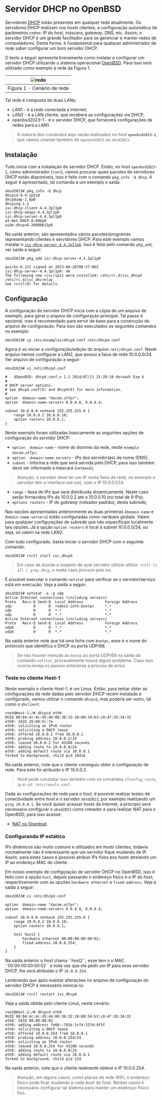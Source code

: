 # Servidor DHCP no OpenBSD

Servidores [DHCP](https://pt.wikipedia.org/wiki/Dynamic_Host_Configuration_Protocol) estão presentes em qualquer rede atualmente. Os servidores DHCP realizam nos *hosts* clientes, a configuração automática de parâmetros como: IP do *host*, máscara, *gateway*, DNS, etc. Assim, o servidor DHCP é um grande facilitador para se gerenciar e manter redes de computadores. Desta forma, é fundamental para qualquer administrador de rede saber configurar um bom servidor DHCP.

O texto a seguir apresenta brevemente como instalar e configurar um servidor DHCP utilizando o sistema operacional [OpenBSD](https://www.openbsd.org/). Para isso será utilizado como exemplo a rede da Figura 1.

| ![rede](img/rede.png) |
|:--:|
| Figura 1 - Cenário de rede |

Tal rede é composta de duas LANs:
* LAN1 - é a rede conectada à Internet;
* LAN2 - é a LAN cliente, que receberá as configurações via DHCP;
* openbsd2023-1 - é o servidor DHCP, que fornecerá configurações de redes para a LAN1.

> A maioria dos comandos aqui serão realizados no *host* **``openbsd2023-1``**, que vamos chamar também de ``openbsd2023`` ou ``obsd2023``.

## Instalação

Tudo inicia com a instalação do servidor DHCP. Então, no *host* ``openbsd2023-1``, como administrador (``root``), vamos procurar quais pacotes de servidores DHCP estão disponíveis, isso é feito com o comando ``pkg_info -Q dhcp``. A seguir é apresentado, tal comando e um exemplo e saída.

```console
obsd2023# pkg_info -Q dhcp
dhcpcd-9.4.1p2v0
dhcpdump-1.8p0
dhcping-1.2
isc-dhcp-client-4.4.3pl1p0
isc-dhcp-omapi-4.4.3pl1p0
isc-dhcp-server-4.4.3pl1p0
p5-Net-DHCP-0.696p0
wide-dhcpv6-20080615p9
```
Na saída anterior, são apresentados vários pacotes/programas representando clientes e servidores DHCP. Para este exemplo vamos instalar o [``isc-dhcp-server-4.4.3pl1p0``](https://github.com/isc-projects/dhcp). Isso é feito pelo comando ``pkg_add``, ver saída a seguir:

```console
obsd2023# pkg_add isc-dhcp-server-4.4.3pl1p0

quirks-6.121 signed on 2023-04-26T08:37:06Z
isc-dhcp-server-4.4.3pl1p0: ok
The following new rcscripts were installed: /etc/rc.d/isc_dhcpd /etc/rc.d/isc_dhcrelay
See rcctl(8) for details.
```

## Configuração

A configuração do servidor DHCP inicia com a cópia de um arquivo de exemplo, para gerar o arquivo de configuração principal. Tal passo é opcional, mas é recomendado para servir de base para a construção do arquivo de configuração. Para isso são executados os seguintes comandos no exemplo:

```console
obsd2023# cp /etc/examples/dhcpd.conf /etc/dhcpd.conf
```

Agora é só iniciar a configuração/edição do arquivo ``/etc/dhcpd.conf``. Neste arquivo iremos configurar a LAN2, que possui a faixa de rede 10.0.0.0/24. Ver arquivo de configuração a seguir:

```console
obsd2023# vi /etc/dhcpd.conf

#	$OpenBSD: dhcpd.conf,v 1.1 2014/07/11 21:20:10 deraadt Exp $
#
# DHCP server options.
# See dhcpd.conf(5) and dhcpd(8) for more information.
#
option  domain-name "dacom.utfpr";
option  domain-name-servers 8.8.8.8, 8.8.4.4;

subnet 10.0.0.0 netmask 255.255.255.0 {
 	range 10.0.0.2 10.0.0.10;
	option routers 10.0.0.1;
}
```

Neste exemplo foram utilizadas basicamente as seguintes opções de configuração do servidor DHCP:
* ``option  domain-name`` - nome do domínio da rede, neste ``exemplo dacom.utfpr``;
* ``option  domain-name-servers`` - IPs dos servidor(es) de nome (DNS);
* ``subnet`` - informa a rede que será servida pelo DHCP, para isso também deve ser informado a máscara (``netmask``);
> Atenção, o servidor deve ter um IP nesta faixa de rede, no exemplo o servidor tem a interface ``em0`` (``e0``), com o IP 10.0.0.1/24.
* ``range`` - faixa de IPs que será distribuída dinamicamente. Neste caso serão fornecidos IPs do 10.0.0.2 até o 10.0.0.10 (no total de 9 IPs);
* ``options routers`` - IP do *gateway* (roteador padrão), desta subrede;

Nas opções apresentadas anteriormente as duas primeiras (``domain-name`` e ``domain-name-servers``) estão configuradas como variáveis globais. Valem para qualquer configurações de subrede que não especificam localmente tais opções. Já a opção ``option routers`` é local à subnet 10.0.0.0/24, ou seja, só valem na rede LAN2.

Com tudo configurado, basta iniciar o servidor DHCP com o seguinte comando:
```console
obsd2023# rcctl start isc_dhcpd
```

> Em caso de dúvida a respeito de qual servidor utilizar utilize: ``rcctl ls all | grep dhcp``, e neste caso procure pelo isc.

É possível executar o comando ``netstat`` para verificar se o servidor/serviço está em execução. Veja a saída a seguir:

```console
obsd2023# netstat -a -p udp
Active Internet connections (including servers)
Proto   Recv-Q Send-Q  Local Address          Foreign Address
udp          0      0  redes2.info.bootpc     *.*
udp          0      0  *.*                    *.*
udp          0      0  *.*                    *.*
Active Internet connections (including servers)
Proto   Recv-Q Send-Q  Local Address          Foreign Address
udp6         0      0  *.*                    *.*
udp6         0      0  *.*                    *.*
```
Na saída anterior note que há uma linha com ``bootpc``, esse é o nome do protocolo que identifica o DHCP ou porta UDP/68.

> Se não houver menção ao ``bootp`` ou porta UDP/68 na saída do comando ``netstat``, provavelmente houve algum problema. Caso isso ocorra reveja os passos anteriores a procura de erros.


### Teste no cliente Host-1

Neste exemplo o cliente Host-1, é um Linux. Então, para tentar obter as configurações de rede dadas pelo servidor DHCP recém instalado e configurado, vamos utilizar o comando ``dhcpcd``, mas poderia ser outro, tal como o ``dhclient``:

```console
root@Host-1:/# dhcpcd eth0
DUID 00:04:4c:4c:45:44:00:36:32:10:80:34:b3:c0:4f:35:34:32
eth0: IAID 26:68:5c:7e
eth0: soliciting an IPv6 router
eth0: soliciting a DHCP lease
eth0: offered 10.0.0.2 from 10.0.0.1
eth0: probing address 10.0.0.2/24
eth0: leased 10.0.0.2 for 43200 seconds
eth0: adding route to 10.0.0.0/24
eth0: adding default route via 10.0.0.1
forked to background, child pid 18416
```
Na saída anterior, note que o cliente conseguiu obter a configuração de rede. Para este foi atribuído o IP 10.0.0.2.

> Você pode constatar isso também com os comandos ``ifconfig``, ``route``, ``ip`` e ``cat /etc/resolv.conf``.

Dada as configurações de rede para o *host*, é possível realizar testes de conectividade entre *host* e o servidor ``obsd2023``, por exemplo realizando um ``ping 10.0.0.1``. Se você quiser acessar *hosts* da Internet, a principio será necessário configurar o ``obsd2023`` como roteador e para realizar NAT para o OpenBSD, para isso acesse:
* [NAT no Openbsd](nat.md).


### Configurando IP estático

IPs dinâmicos são muito comuns e utilizados em *hosts* clientes, todavia normalmente não é interessante que um servidor fique mudando de IP. Assim, para estes casos é possível atribuir IPs fixos aos *hosts* atrelando um IP ao endereço MAC do cliente.

Em nosso exemplo de configuração de servidor DHCP no OpenBSD, isso é feito com a opção ``host``, depois passando o endereço físico e o IP do *host*, respectivamente com as opções ``hardware ethernet`` e ``fixed-address``. Veja a saída a seguir:

```console
obsd2023# vi /etc/dhcpd.conf

option  domain-name "dacom.utfpr";
option  domain-name-servers 8.8.8.8, 8.8.4.4;

subnet 10.0.0.0 netmask 255.255.255.0 {
 	range 10.0.0.2 10.0.0.10;
	option routers 10.0.0.1;

	host host2 {
		hardware ethernet 00:00:00:00:00:02;
		fixed-address 10.0.0.254;
	}
}
```
Na saída anterior o *host* chama ´´host2´´, esse tem o o MAC ´´00:00:00:00:00:02´´ e toda vez que ele pedir um IP para esse servidor DHCP, lhe será atribuído o IP ``10.0.0.254``.

Lembrando que após realizar alterações no arquivo de configuração do servidor DHCP é necessário reiniciá-lo:

```console
obsd2023# rcctl restart isc_dhcpd
```

Veja a saída obtida pelo cliente Linux, neste cenário:

```console
root@Host-2:/# dhcpcd eth0
DUID 00:04:4c:4c:45:44:00:36:32:10:80:34:b3:c0:4f:35:34:32
eth0: IAID 00:00:00:02
eth0: adding address fe80::701b:3cf4:327d:9f5f
eth0: soliciting a DHCP lease
eth0: offered 10.0.0.254 from 10.0.0.1
eth0: probing address 10.0.0.254/24
eth0: soliciting an IPv6 router
eth0: leased 10.0.0.254 for 43200 seconds
eth0: adding route to 10.0.0.0/24
eth0: adding default route via 10.0.0.1
forked to background, child pid 134
```

Na saída anterior, note que o cliente realmente obteve o IP 10.0.0.254.

> Atenção, em alguns casos, como placas de rede WiFi, o endereço físico pode ficar mudando a cada *boot* do *host*. Nestes casos é necessário configurar tal sistema para manter um endereço físico fixo.
